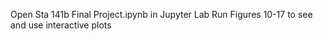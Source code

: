 Open Sta 141b Final Project.ipynb in Jupyter Lab
Run Figures 10-17 to see and use interactive plots
